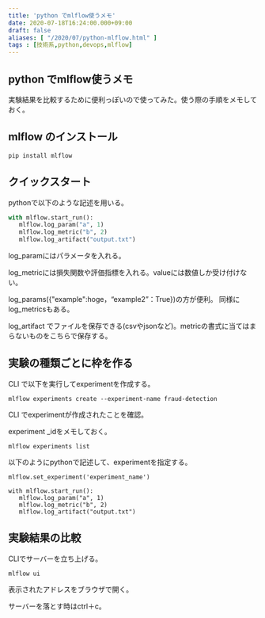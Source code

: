 ```yaml
---
title: 'python でmlflow使うメモ'
date: 2020-07-18T16:24:00.000+09:00
draft: false
aliases: [ "/2020/07/python-mlflow.html" ]
tags : [技術系,python,devops,mlflow]
---
```


## python でmlflow使うメモ[](#python_でmlflow使うメモ "python_でmlflow使うメモ")


実験結果を比較するために便利っぽいので使ってみた。使う際の手順をメモしておく。

## mlflow のインストール[](#mlflow_のインストール "mlflow_のインストール")


```
pip install mlflow
```

## クイックスタート[](#クイックスタート "クイックスタート")


pythonで以下のような記述を用いる。

```python
with mlflow.start_run():  
   mlflow.log_param("a", 1)  
   mlflow.log_metric("b", 2)  
   mlflow.log_artifact("output.txt")
```

log\_paramにはパラメータを入れる。

log\_metricには損失関数や評価指標を入れる。valueには数値しか受け付けない。

log\_params({"example":hoge，“example2”：True})の方が便利。 同様にlog\_metricsもある。

log\_artifact でファイルを保存できる(csvやjsonなど)。metricの書式に当てはまらないものをこちらで保存する。

## 実験の種類ごとに枠を作る[](#実験の種類ごとに枠を作る "実験の種類ごとに枠を作る")


CLI で以下を実行してexperimentを作成する。

```
mlflow experiments create --experiment-name fraud-detection
```

CLI でexperimentが作成されたことを確認。

experiment \_idをメモしておく。

```
mlflow experiments list  

```

以下のようにpythonで記述して、experimentを指定する。

```
mlflow.set_experiment('experiment_name')  
  
with mlflow.start_run():  
   mlflow.log_param("a", 1)  
   mlflow.log_metric("b", 2)  
   mlflow.log_artifact("output.txt")  

```

## 実験結果の比較[](#実験結果の比較 "実験結果の比較")


CLIでサーバーを立ち上げる。

```
mlflow ui
```

表示されたアドレスをブラウザで開く。

サーバーを落とす時はctrl＋c。

